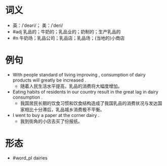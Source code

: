 # 词义
- 英：/ˈdeəri/； 美：/ˈderi/
- #adj 乳品的；牛奶的；乳品业的；奶制的；生产乳品的
- #n 牛奶场；乳品公司；乳品店；乳品场；(当地的)小商店
# 例句
- With people standard of living improving , consumption of dairy products will greatly be increased .
	- 随着人民生活水平提高，乳品的消费将大幅度增加。
- Eating habits of residents in our country result in the great lag in dairy consumption .
	- 我国居民长期的饮食习惯和饮食结构造成了我国乳品的消费状况与发达国家相比十分滞后，乳品城乡消费极不平衡。
- I went to buy a paper at the corner dairy .
	- 我到街角的小店去买了份报纸。
# 形态
- #word_pl dairies
